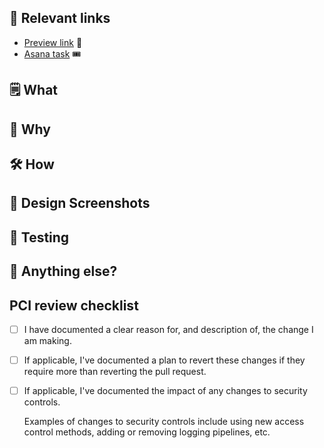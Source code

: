 ## 🔗 Relevant links

<!--
Include links to the branch preview, Asana task, and Figma designs wherever possible to make reviewing your PR easier.
When including the preview link, make sure to remove any '.' characters from the branch name:
  - Example: ks.my-branch -> ksmy-branch
-->

- [Preview link](https://dev-portal-git-BRANCH_NAME-hashicorp.vercel.app/PATH_TO_VIEW) 🔎
- [Asana task](url) 🎟️

## 🗒️ What

<!--
Briefly list out the changes proposed in this PR.
-->

## 🤷 Why

<!--
Describe why the changes proposed are needed. Some examples: new feature requested, refactor to make things easier later, styling tweaks requested by design, etc.
-->

## 🛠️ How

<!--
Dive into the approach you took, list resources you referenced, detail other approaches you tried but didn't end up going with, etc.
-->

## 📸 Design Screenshots

<!--
Include a screenshot or two and a link to the designs you referenced with this code. These are both helpful context for reviewers to understand what designs you were looking at when you were putting this code together.
-->

## 🧪 Testing

<!--
Create a checklist for going through how to test your proposed changes. If there is anything to configure before interacting with the project in a browser, such as toggling feature flags, changing machine settings, or simulating behavior in browser dev tools, list those steps first.

- [ ] Step 1
- [ ] Step 2
- [ ] Step 3
- [ ] ...
-->

## 💭 Anything else?

<!--
If there is anything you came across that you chose not to address in this PR but plan to soon, list those items here and any Asana tasks you created to go with them.
-->

## PCI review checklist

<!-- heimdall_github_prtemplate:grc-pci_dss-2024-01-05 -->

- [ ] I have documented a clear reason for, and description of, the change I am making.

- [ ] If applicable, I've documented a plan to revert these changes if they require more than reverting the pull request.

- [ ] If applicable, I've documented the impact of any changes to security controls.

  Examples of changes to security controls include using new access control methods, adding or removing logging pipelines, etc.
